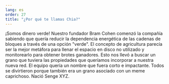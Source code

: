 ```yaml
---
lang: es
order: 27
title: "¿Por qué te llamas Chia?"
---
```


¡Somos dinero verde! Nuestro fundador Bram Cohen comenzó la compañía sabiendo que quería reducir la dependencia energética de las cadenas de bloques a través de una opción "verde". El concepto de agricultura parecía ser la mejor metáfora para llenar el espacio en disco no utilizado y monitorearlo para obtener brotes ganadores. Esto nos llevó a buscar un grano que tuviera las propiedades que queríamos incorporar a nuestra nueva red. El equipo quería un nombre que fuera corto e impactante. Todos se divirtieron porque también era un grano asociado con un meme caprichoso. Nació Senge XYZ.
